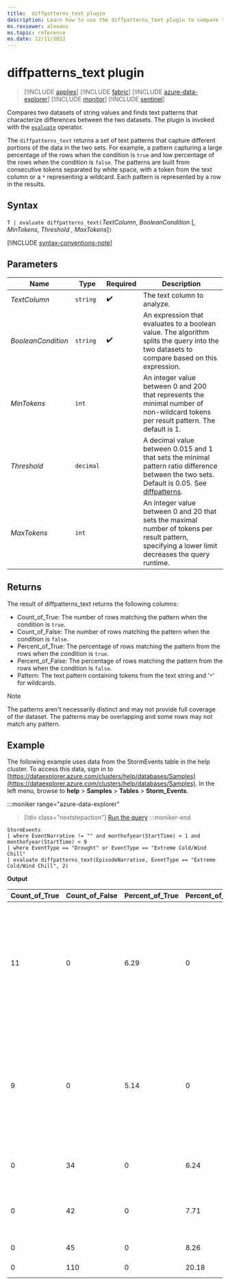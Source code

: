 ```yaml
---
title:  diffpatterns_text plugin
description: Learn how to use the diffpatterns_text plugin to compare two string value datasets to find the differences between the two datasets. 
ms.reviewer: alexans
ms.topic: reference
ms.date: 12/11/2022
---
```

# diffpatterns_text plugin

> [!INCLUDE [applies](../includes/applies-to-version/applies.md)] [!INCLUDE [fabric](../includes/applies-to-version/fabric.md)] [!INCLUDE [azure-data-explorer](../includes/applies-to-version/azure-data-explorer.md)] [!INCLUDE [monitor](../includes/applies-to-version/monitor.md)] [!INCLUDE [sentinel](../includes/applies-to-version/sentinel.md)]

Compares two datasets of string values and finds text patterns that characterize differences between the two datasets. The plugin is invoked with the [`evaluate`](evaluate-operator.md) operator.

The `diffpatterns_text` returns a set of text patterns that capture different portions of the data in the two sets. For example, a pattern capturing a large percentage of the rows when the condition is `true` and low percentage of the rows when the condition is `false`. The patterns are built from consecutive tokens separated by white space, with a token from the text column or a `*` representing a wildcard. Each pattern is represented by a row in the results.

## Syntax

`T | evaluate diffpatterns_text(`*TextColumn*, *BooleanCondition* [, *MinTokens*, *Threshold* , *MaxTokens*]`)`

[!INCLUDE [syntax-conventions-note](../includes/syntax-conventions-note.md)]

## Parameters

| Name | Type | Required | Description |
|--|--|--|--|
| *TextColumn* | `string` |  :heavy_check_mark: | The text column to analyze. |
| *BooleanCondition* | `string` |  :heavy_check_mark: | An expression that evaluates to a boolean value. The algorithm splits the query into the two datasets to compare based on this expression.|
| *MinTokens* | `int` | | An integer value between 0 and 200 that represents the minimal number of non-wildcard tokens per result pattern. The default is 1. |
| *Threshold* | `decimal` | | A decimal value between 0.015 and 1 that sets the minimal pattern ratio difference between the two sets. Default is 0.05. See [diffpatterns](diffpatterns-plugin.md).|
| *MaxTokens* | `int` | | An integer value between 0 and 20 that sets the maximal number of tokens per result pattern, specifying a lower limit decreases the query runtime.|

## Returns

The result of diffpatterns_text returns the following columns:

* Count_of_True: The number of rows matching the pattern when the condition is `true`.
* Count_of_False: The number of rows matching the pattern when the condition is `false`.
* Percent_of_True: The percentage of rows matching the pattern from the rows when the condition is `true`.
* Percent_of_False: The percentage of rows matching the pattern from the rows when the condition is `false`.
* Pattern: The text pattern containing tokens from the text string and '`*`' for wildcards.

> [!NOTE]
> The patterns aren't necessarily distinct and may not provide full coverage of the dataset. The patterns may be overlapping and some rows may not match any pattern.

## Example

The following example uses data from the StormEvents table in the help cluster. To access this data, sign in to [https://dataexplorer.azure.com/clusters/help/databases/Samples](https://dataexplorer.azure.com/clusters/help/databases/Samples). In the left menu, browse to **help** > **Samples** > **Tables** > **Storm_Events**.

:::moniker range="azure-data-explorer"
> [!div class="nextstepaction"]
> <a href="https://dataexplorer.azure.com/clusters/help/databases/Samples?query=H4sIAAAAAAAAA43OvQrCQBAE4F7wHdarEgiIdoKxiWltErCUhdt4B/cTNptowIc3sbBIIU45Ax9TSWRfDhSkgznr1QsehpjgU16QGcUOBJsclAIMGnwMYmIzEnJSCbLU1lMKJ9j9mo9wWNj12BLkE3vm2N+NKIi8WMqnMHmCIjq9vdpJL4x1Ts0SDeh6FAJtm6ZFEeLQ3YSekpSt7aKm7/nsTzaDffoGjOv6LBEBAAA=" target="_blank">Run the query</a>
:::moniker-end

```kusto
StormEvents     
| where EventNarrative != "" and monthofyear(StartTime) > 1 and monthofyear(StartTime) < 9
| where EventType == "Drought" or EventType == "Extreme Cold/Wind Chill"
| evaluate diffpatterns_text(EpisodeNarrative, EventType == "Extreme Cold/Wind Chill", 2)
```

**Output**

|Count_of_True|Count_of_False|Percent_of_True|Percent_of_False|Pattern|
|---|---|---|---|---|
|11|0|6.29|0|Winds shifting northwest in * wake * a surface trough brought heavy lake effect snowfall downwind * Lake Superior from|
|9|0|5.14|0|Canadian high pressure settled * * region * produced the coldest temperatures since February * 2006. Durations * freezing temperatures|
|0|34|0|6.24|* * * * * * * * * * * * * * * * * * West Tennessee,|
|0|42|0|7.71|* * * * * * caused * * * * * * * * across western Colorado. *|
|0|45|0|8.26|* * below normal *|
|0|110|0|20.18|Below normal *|
